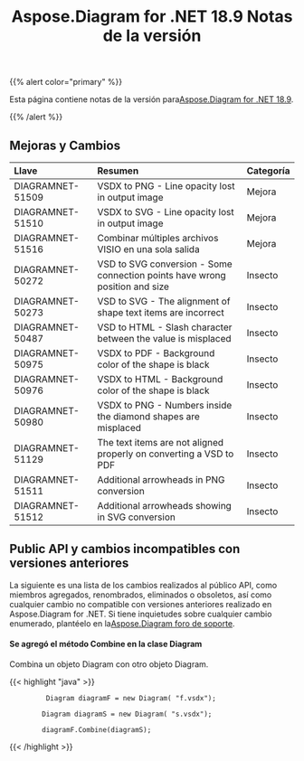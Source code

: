 ﻿---
title: Aspose.Diagram for .NET 18.9 Notas de la versión
type: docs
weight: 40
url: /es/net/aspose-diagram-for-net-18-9-release-notes/
---
{{% alert color="primary" %}} 

 Esta página contiene notas de la versión para[Aspose.Diagram for .NET 18.9](https://www.nuget.org/packages/Aspose.Diagram/18.9.0).

{{% /alert %}} 
## **Mejoras y Cambios**

|**Llave**|**Resumen**|**Categoría**|
|:- |:- |:- |
|DIAGRAMNET-51509|VSDX to PNG - Line opacity lost in output image|Mejora|
|DIAGRAMNET-51510|VSDX to SVG - Line opacity lost in output image|Mejora|
|DIAGRAMNET-51516|Combinar múltiples archivos VISIO en una sola salida|Mejora|
|DIAGRAMNET-50272|VSD to SVG conversion - Some connection points have wrong position and size|Insecto|
|DIAGRAMNET-50273|VSD to SVG - The alignment of shape text items are incorrect|Insecto|
|DIAGRAMNET-50487|VSD to HTML - Slash character between the value is misplaced|Insecto|
|DIAGRAMNET-50975|VSDX to PDF - Background color of the shape is black|Insecto|
|DIAGRAMNET-50976|VSDX to HTML - Background color of the shape is black|Insecto|
|DIAGRAMNET-50980|VSDX to PNG - Numbers inside the diamond shapes are misplaced|Insecto|
|DIAGRAMNET-51129|The text items are not aligned properly on converting a VSD to PDF|Insecto|
|DIAGRAMNET-51511|Additional arrowheads in PNG conversion|Insecto|
|DIAGRAMNET-51512|Additional arrowheads showing in SVG conversion|Insecto|
## **Public API y cambios incompatibles con versiones anteriores**
La siguiente es una lista de los cambios realizados al público API, como miembros agregados, renombrados, eliminados o obsoletos, así como cualquier cambio no compatible con versiones anteriores realizado en Aspose.Diagram for .NET. Si tiene inquietudes sobre cualquier cambio enumerado, plantéelo en la[Aspose.Diagram foro de soporte](https://forum.aspose.com/c/diagram/17).
#### **Se agregó el método Combine en la clase Diagram**
Combina un objeto Diagram con otro objeto Diagram.

{{< highlight "java" >}}

             Diagram diagramF = new Diagram( "f.vsdx");

            Diagram diagramS = new Diagram( "s.vsdx");

            diagramF.Combine(diagramS);

{{< /highlight >}}
